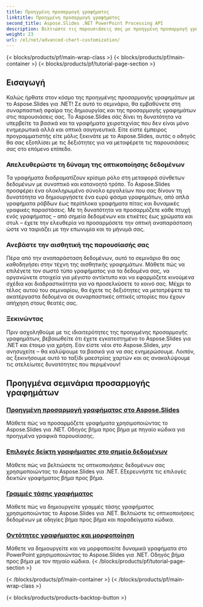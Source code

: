 ```yaml
---
title: Προηγμένη προσαρμογή γραφήματος
linktitle: Προηγμένη προσαρμογή γραφήματος
second_title: Aspose.Slides .NET PowerPoint Processing API
description: Βελτιώστε τις παρουσιάσεις σας με προηγμένη προσαρμογή γραφημάτων χρησιμοποιώντας το Aspose.Slides για .NET. Μάθετε πώς να δημιουργείτε οπτικά εντυπωσιακά γραφήματα και να τα προσαρμόζετε στις ακριβείς ανάγκες σας.
weight: 23
url: /el/net/advanced-chart-customization/
---
```


{< blocks/products/pf/main-wrap-class >}
{< blocks/products/pf/main-container >}
{< blocks/products/pf/tutorial-page-section >}


## Εισαγωγή

Καλώς ήρθατε στον κόσμο της προηγμένης προσαρμογής γραφημάτων με το Aspose.Slides για .NET! Σε αυτό το σεμινάριο, θα εμβαθύνετε στη συναρπαστική σφαίρα της δημιουργίας και της προσαρμογής γραφημάτων στις παρουσιάσεις σας. Το Aspose.Slides σάς δίνει τη δυνατότητα να υπερβείτε τα βασικά και τα γραφήματα χειροτεχνίας που δεν είναι μόνο ενημερωτικά αλλά και οπτικά σαγηνευτικά. Είτε είστε έμπειρος προγραμματιστής είτε μόλις ξεκινάτε με το Aspose.Slides, αυτός ο οδηγός θα σας εξοπλίσει με τις δεξιότητες για να μεταφέρετε τις παρουσιάσεις σας στο επόμενο επίπεδο.

### Απελευθερώστε τη δύναμη της οπτικοποίησης δεδομένων

Τα γραφήματα διαδραματίζουν κρίσιμο ρόλο στη μεταφορά σύνθετων δεδομένων με συνοπτικό και κατανοητό τρόπο. Το Aspose.Slides προσφέρει ένα ολοκληρωμένο σύνολο εργαλείων που σας δίνουν τη δυνατότητα να δημιουργήσετε ένα ευρύ φάσμα γραφημάτων, από απλά γραφήματα ράβδων έως περίπλοκα γραφήματα πίτας και δυναμικές γραφικές παραστάσεις. Με τη δυνατότητα να προσαρμόζετε κάθε πτυχή ενός γραφήματος – από σημεία δεδομένων και ετικέτες έως χρώματα και στυλ – έχετε την ελευθερία να προσαρμόσετε την οπτική αναπαράσταση ώστε να ταιριάζει με την επωνυμία και το μήνυμά σας.

### Ανεβάστε την αισθητική της παρουσίασής σας

Πέρα από την αναπαράσταση δεδομένων, αυτό το σεμινάριο θα σας καθοδηγήσει στην τέχνη της αισθητικής γραφημάτων. Μάθετε πώς να επιλέγετε τον σωστό τύπο γραφήματος για τα δεδομένα σας, να οργανώνετε στοιχεία για μέγιστο αντίκτυπο και να εφαρμόζετε κινούμενα σχέδια και διαδραστικότητα για να προσελκύσετε το κοινό σας. Μέχρι το τέλος αυτού του σεμιναρίου, θα έχετε τις δεξιότητες να μετατρέψετε τα ακατέργαστα δεδομένα σε συναρπαστικές οπτικές ιστορίες που έχουν απήχηση στους θεατές σας.

### Ξεκινώντας

Πριν ασχοληθούμε με τις ιδιαιτερότητες της προηγμένης προσαρμογής γραφημάτων, βεβαιωθείτε ότι έχετε εγκατεστημένο το Aspose.Slides για .NET και έτοιμο για χρήση. Εάν είστε νέοι στο Aspose.Slides, μην ανησυχείτε – θα καλύψουμε τα βασικά για να σας ενημερώσουμε. Λοιπόν, ας ξεκινήσουμε αυτό το ταξίδι μαεστρίας χαρτών και ας ανακαλύψουμε τις ατελείωτες δυνατότητες που περιμένουν!

## Προηγμένα σεμινάρια προσαρμογής γραφημάτων
### [Προηγμένη προσαρμογή γραφήματος στο Aspose.Slides](./advanced-chart-customization/)
Μάθετε πώς να προσαρμόζετε γραφήματα χρησιμοποιώντας το Aspose.Slides για .NET. Οδηγός βήμα προς βήμα με πηγαίο κώδικα για προηγμένα γραφικά παρουσίασης.
### [Επιλογές δείκτη γραφήματος στο σημείο δεδομένων](./chart-marker-options-on-data-point/)
Μάθετε πώς να βελτιώσετε τις οπτικοποιήσεις δεδομένων σας χρησιμοποιώντας το Aspose.Slides για .NET. Εξερευνήστε τις επιλογές δεικτών γραφήματος βήμα προς βήμα.
### [Γραμμές τάσης γραφήματος](./chart-trend-lines/)
Μάθετε πώς να δημιουργείτε γραμμές τάσης γραφήματος χρησιμοποιώντας το Aspose.Slides για .NET. Βελτιώστε τις οπτικοποιήσεις δεδομένων με οδηγίες βήμα προς βήμα και παραδείγματα κώδικα.
### [Οντότητες γραφήματος και μορφοποίηση](./chart-entities/)
Μάθετε να δημιουργείτε και να μορφοποιείτε δυναμικά γραφήματα στο PowerPoint χρησιμοποιώντας το Aspose.Slides για .NET. Οδηγός βήμα προς βήμα με τον πηγαίο κώδικα.
{< /blocks/products/pf/tutorial-page-section >}

{< /blocks/products/pf/main-container >}
{< /blocks/products/pf/main-wrap-class >}

{< blocks/products/products-backtop-button >}
